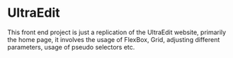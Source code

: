 # UltraEdit
This front end project is just a replication of the UltraEdit website, primarily the home page, it involves the usage of FlexBox, Grid, adjusting different parameters, usage of pseudo selectors etc.
